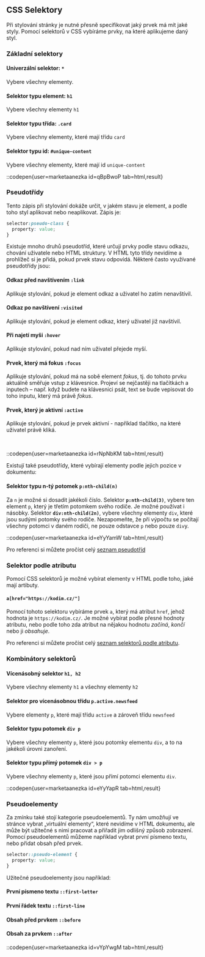 ## CSS Selektory

Při stylování stránky je nutné přesně specifikovat jaký prvek má mít jaké styly. Pomocí selektorů v CSS vybíráme prvky, na které aplikujeme daný styl.

### Základní selektory

#### Univerzální selektor: `*`

Vybere všechny elementy.

#### Selektor typu element: `h1`

Vybere všechny elementy `h1`

#### Selektor typu třída: `.card`

Vybere všechny elementy, které mají třídu `card`

#### Selektor typu id: `#unique-content`

Vybere všechny elementy, které mají id `unique-content`

::codepen{user=marketaanezka id=qBpBwoP tab=html,result}

### Pseudotřídy

Tento zápis při stylování dokáže určit, v jakém stavu je element, a podle toho styl aplikovat nebo neaplikovat. Zápis je:

```css
selector:pseudo-class {
  property: value;
}
```

Existuje mnoho druhů pseudotříd, které určují prvky podle stavu odkazu, chování uživatele nebo HTML struktury. V HTML tyto třídy nevidíme a prohlížeč si je přidá, pokud prvek stavu odpovídá. Některé často využívané pseudotřídy jsou:

#### Odkaz před navštívením `:link`

Aplikuje stylování, pokud je element odkaz a uživatel ho zatím nenavštívil.

#### Odkaz po navštívení `:visited`

Aplikuje stylování, pokud je element odkaz, který uživatel již navštívil.

#### Při najetí myši `:hover`

Aplikuje stylování, pokud nad ním uživatel přejede myší.

#### Prvek, který má fokus `:focus`

Aplikuje stylování, pokud má na sobě element _fokus_, tj. do tohoto prvku aktuálně směřuje vstup z klávesnice. Projeví se nejčastěji na tlačítkách a inputech – např. když budete na klávesnici psát, text se bude vepisovat do toho inputu, který má právě _fokus_.

#### Prvek, který je aktivní `:active`

Aplikuje stylování, pokud je prvek aktivní - například tlačítko, na které uživatel právě kliká.

</br>

::codepen{user=marketaanezka id=rNpNbKM tab=html,result}
<br/>

Existují také pseudotřídy, které vybírají elementy podle jejich pozice v dokumentu:

#### Selektor typu n-tý potomek `p:nth-child(n)`

Za `n` je možné si dosadit jakékoli číslo.
Selektor **`p:nth-child(3)`**, vybere ten element `p`, který je třetím potomkem svého rodiče. Je možné používat i násobky.
Selektor **`div:nth-child(2n)`**, vybere všechny elementy `div`, které jsou sudými potomky svého rodiče.
Nezapomeňte, že při výpočtu se počítají všechny potomci v daném rodiči, ne pouze odstavce `p` nebo pouze `div`y.
</br>

::codepen{user=marketaanezka id=eYyYamW tab=html,result}
<br/>

Pro referenci si můžete pročíst celý [seznam pseudotříd](https://developer.mozilla.org/en-US/docs/Web/CSS/Pseudo-classes#syntax)

### Selektor podle atributu

Pomocí CSS selektorů je možné vybírat elementy v HTML podle toho, jaké mají artibuty.

#### `a[href="https://kodim.cz/"]`

Pomocí tohoto selektoru vybíráme prvek `a`, který má atribut `href`, jehož hodnota je `https://kodim.cz/`.
Je možné vybírat podle přesné hodnoty atributu, nebo podle toho zda atribut na nějakou hodnotu _začíná_, _končí_ nebo ji _obsahuje_.

Pro referenci si můžete pročíst celý [seznam selektorů podle atributu](https://css-tricks.com/almanac/selectors/a/attribute/).

### Kombinátory selektorů

#### Vícenásobný selektor `h1, h2`

Vybere všechny elementy `h1` a všechny elementy `h2`

#### Selektor pro vícenásobnou třídu `p.active.newsfeed`

Vybere elementy `p`, které mají třídu `active` a zároveň třídu `newsfeed`

#### Selektor typu potomek `div p`

Vybere všechny elementy `p`, které jsou potomky elementu `div`, a to na jakékoli úrovni zanoření.

#### Selektor typu přímý potomek `div > p`

Vybere všechny elementy `p`, které jsou přímí potomci elementu `div`.

::codepen{user=marketaanezka id=eYyYapR tab=html,result}
<br/>

### Pseudoelementy

Za zmínku také stojí kategorie pseudoelementů. Ty nám umožňují ve stránce vybrat „virtuální elementy“, které nevidíme v HTML dokumentu, ale může být užitečné s nimi pracovat a přiřadit jim odlišný způsob zobrazení. Pomocí pseudoelementů můžeme například vybrat první písmeno textu, nebo přidat obsah před prvek.

```css
selector::pseudo-element {
  property: value;
}
```

Užitečné pseudoelementy jsou například:

#### První písmeno textu `::first-letter`

#### První řádek textu `::first-line`

#### Obsah před prvkem `::before`

#### Obsah za prvkem `::after`

::codepen{user=marketaanezka id=vYpYwgM tab=html,result}
